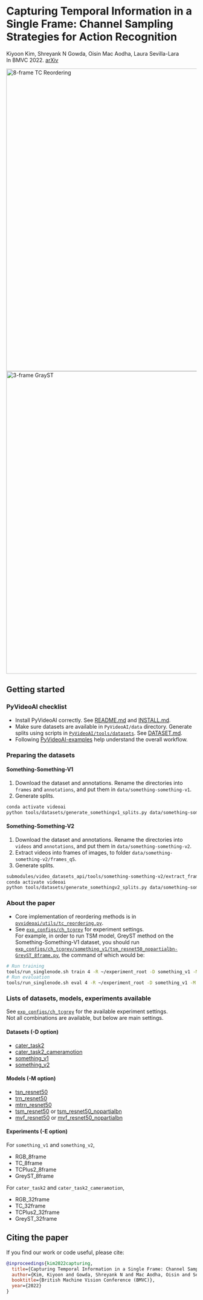# Capturing Temporal Information in a Single Frame: Channel Sampling Strategies for Action Recognition

Kiyoon Kim, Shreyank N Gowda, Oisin Mac Aodha, Laura Sevilla-Lara  
In BMVC 2022. [arXiv](http://arxiv.org/abs/2201.10394)

<img src="https://user-images.githubusercontent.com/12980409/151038213-12bdad91-7895-40e7-9304-126079fed637.png" alt="8-frame TC Reordering" width="800">  
<img src="https://user-images.githubusercontent.com/12980409/151038200-6f32cea8-6a2b-40bf-9d95-50ba860114be.png" alt="3-frame GrayST" width="800">  

## Getting started

### PyVideoAI checklist
- Install PyVideoAI correctly. See [README.md](../../../README.md) and [INSTALL.md](../../../docs/INSTALL.md).
- Make sure datasets are available in `PyVideoAI/data` directory. Generate splits using scripts in [`PyVideoAI/tools/datasets`](../../../tools/datasets). See [DATASET.md](../../../docs/DATASET.md).
- Following [PyVideoAI-examples](https://github.com/kiyoon/PyVideoAI-examples) help understand the overall workflow.

### Preparing the datasets
#### Something-Something-V1
1. Download the dataset and annotations. Rename the directories into `frames` and `annotations`, and put them in `data/something-something-v1`.
2. Generate splits.

```bash
conda activate videoai
python tools/datasets/generate_somethingv1_splits.py data/something-something-v1/splits_frames data/something-something-v1/annotations --root data/something-something-v1/frames --mode frames
```

#### Something-Something-V2
1. Download the dataset and annotations. Rename the directories into `videos` and `annotations`, and put them in `data/something-something-v2`.
2. Extract videos into frames of images, to folder `data/something-something-v2/frames_q5`.
3. Generate splits.

```bash
submodules/video_datasets_api/tools/something-something-v2/extract_frames.sh data/something-something-v2/videos data/something-something-v2/frames_q5
conda activate videoai
python tools/datasets/generate_somethingv2_splits.py data/something-something-v2/splits_frames data/something-something-v2/annotations data/something-something-v2/frames_q5 --mode frames
```

### About the paper
- Core implementation of reordering methods is in [`pyvideoai/utils/tc_reordering.py`](../../../pyvideoai/utils/tc_reordering.py).  
- See [`exp_configs/ch_tcgrey`](../../../exp_configs/ch_tcgrey) for experiment settings.  
For example, in order to run TSM model, GreyST method on the Something-Something-V1 dataset, you should run [`exp_configs/ch_tcgrey/something_v1/tsm_resnet50_nopartialbn-GreyST_8frame.py`](../../../exp_configs/ch_tcgrey/something_v1/tsm_resnet50_nopartialbn-GreyST_8frame.py), the command of which would be:

```bash
# Run training
tools/run_singlenode.sh train 4 -R ~/experiment_root -D something_v1 -M tsm_resnet_nopartialbn -E GreyST_8frame -c:e tcgrey
# Run evaluation
tools/run_singlenode.sh eval 4 -R ~/experiment_root -D something_v1 -M tsm_resnet_nopartialbn -E GreyST_8frame -c:e tcgrey
```

### Lists of datasets, models, experiments available
See [`exp_configs/ch_tcgrey`](../../../exp_configs/ch_tcgrey) for the available experiment settings.  
Not all combinations are available, but below are main settings.

#### Datasets (-D option)
- [cater_task2](../../../dataset_configs/cater_task2.py)
- [cater_task2_cameramotion](../../../dataset_configs/cater_task2_cameramotion.py)
- [something_v1](../../../dataset_configs/something_v1.py)
- [something_v2](../../../dataset_configs/something_v2.py)

#### Models (-M option)
- [tsn_resnet50](../../../model_configs/tsn_resnet50.py)
- [trn_resnet50](../../../model_configs/trn_resnet50.py)
- [mtrn_resnet50](../../../model_configs/mtrn_resnet50.py)
- [tsm_resnet50](../../../model_configs/tsn_resnet50.py) or [tsm_resnet50_nopartialbn](../../../model_configs/tsn_resnet50_nopartialbn.py)
- [mvf_resnet50](../../../model_configs/mvf_resnet50.py) or [mvf_resnet50_nopartialbn](../../../model_configs/mvf_resnet50_nopartialbn.py)

#### Experiments (-E option)
For `something_v1` and `something_v2`,  
- RGB_8frame
- TC_8frame
- TCPlus2_8frame
- GreyST_8frame

For `cater_task2` and `cater_task2_cameramotion`,  
- RGB_32frame
- TC_32frame
- TCPlus2_32frame
- GreyST_32frame

## Citing the paper

If you find our work or code useful, please cite:

```BibTeX
@inproceedings{kim2022capturing,
  title={Capturing Temporal Information in a Single Frame: Channel Sampling Strategies for Action Recognition},
  author={Kim, Kiyoon and Gowda, Shreyank N and Mac Aodha, Oisin and Sevilla-Lara, Laura},
  booktitle={British Machine Vision Conference (BMVC)},
  year={2022}
}
